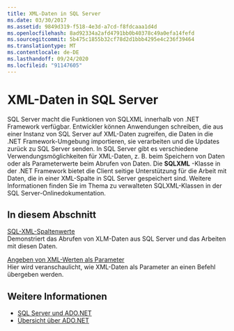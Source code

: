 ```yaml
---
title: XML-Daten in SQL Server
ms.date: 03/30/2017
ms.assetid: 9849d319-f518-4e3d-a7cd-f8fdcaaa1d4d
ms.openlocfilehash: 8ad92334a2afd4791bb0b40378c49a0efa14fefd
ms.sourcegitcommit: 5b475c1855b32cf78d2d1bbb4295e4c236f39464
ms.translationtype: MT
ms.contentlocale: de-DE
ms.lasthandoff: 09/24/2020
ms.locfileid: "91147605"
---
```

# <a name="xml-data-in-sql-server"></a>XML-Daten in SQL Server

SQL Server macht die Funktionen von SQLXML innerhalb von .NET Framework verfügbar. Entwickler können Anwendungen schreiben, die aus einer Instanz von SQL Server auf XML-Daten zugreifen, die Daten in die .NET Framework-Umgebung importieren, sie verarbeiten und die Updates zurück zu SQL Server senden. In SQL Server gibt es verschiedene Verwendungsmöglichkeiten für XML-Daten, z. B. beim Speichern von Daten oder als Parameterwerte beim Abrufen von Daten. Die **SQLXML** -Klasse in der .NET Framework bietet die Client seitige Unterstützung für die Arbeit mit Daten, die in einer XML-Spalte in SQL Server gespeichert sind. Weitere Informationen finden Sie im Thema zu verwalteten SQLXML-Klassen in der SQL Server-Onlinedokumentation.  
  
## <a name="in-this-section"></a>In diesem Abschnitt  

 [SQL-XML-Spaltenwerte](sql-xml-column-values.md)  
 Demonstriert das Abrufen von XLM-Daten aus SQL Server und das Arbeiten mit diesen Daten.  
  
 [Angeben von XML-Werten als Parameter](specifying-xml-values-as-parameters.md)  
 Hier wird veranschaulicht, wie XML-Daten als Parameter an einen Befehl übergeben werden.  
  
## <a name="see-also"></a>Weitere Informationen

- [SQL Server und ADO.NET](index.md)
- [Übersicht über ADO.NET](../ado-net-overview.md)
